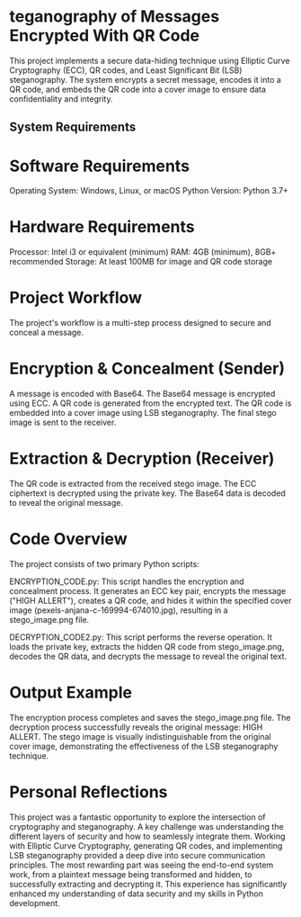 # teganography of Messages Encrypted With QR Code
This project implements a secure data-hiding technique using Elliptic Curve Cryptography (ECC), QR codes, and Least Significant Bit (LSB) steganography. The system encrypts a secret message, encodes it into a QR code, and embeds the QR code into a cover image to ensure data confidentiality and integrity.

## System Requirements

# Software Requirements
Operating System: Windows, Linux, or macOS
Python Version: Python 3.7+

# Hardware Requirements
Processor: Intel i3 or equivalent (minimum)
RAM: 4GB (minimum), 8GB+ recommended
Storage: At least 100MB for image and QR code storage

# Project Workflow
The project's workflow is a multi-step process designed to secure and conceal a message.

# Encryption & Concealment (Sender)
A message is encoded with Base64.
The Base64 message is encrypted using ECC.
A QR code is generated from the encrypted text.
The QR code is embedded into a cover image using LSB steganography.
The final stego image is sent to the receiver.

# Extraction & Decryption (Receiver)
The QR code is extracted from the received stego image.
The ECC ciphertext is decrypted using the private key.
The Base64 data is decoded to reveal the original message.

# Code Overview
The project consists of two primary Python scripts:

ENCRYPTION_CODE.py: This script handles the encryption and concealment process. It generates an ECC key pair, encrypts the message ("HIGH ALLERT"), creates a QR code, and hides it within the specified cover image (pexels-anjana-c-169994-674010.jpg), resulting in a stego_image.png file.

DECRYPTION_CODE2.py: This script performs the reverse operation. It loads the private key, extracts the hidden QR code from stego_image.png, decodes the QR data, and decrypts the message to reveal the original text.

# Output Example
The encryption process completes and saves the stego_image.png file. The decryption process successfully reveals the original message: HIGH ALLERT. The stego image is visually indistinguishable from the original cover image, demonstrating the effectiveness of the LSB steganography technique.

# Personal Reflections
This project was a fantastic opportunity to explore the intersection of cryptography and steganography. A key challenge was understanding the different layers of security and how to seamlessly integrate them. Working with Elliptic Curve Cryptography, generating QR codes, and implementing LSB steganography provided a deep dive into secure communication principles. The most rewarding part was seeing the end-to-end system work, from a plaintext message being transformed and hidden, to successfully extracting and decrypting it. This experience has significantly enhanced my understanding of data security and my skills in Python development.
